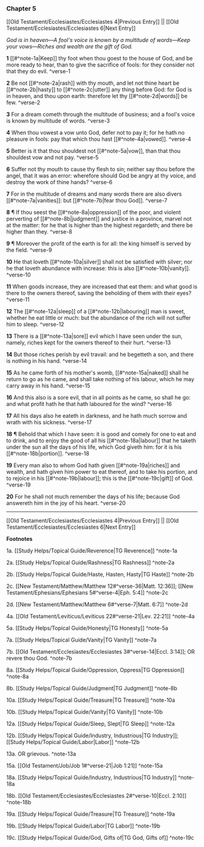 ### Chapter 5

[[Old Testament/Ecclesiastes/Ecclesiastes 4|Previous Entry]]  ||  [[Old Testament/Ecclesiastes/Ecclesiastes 6|Next Entry]]

*God is in heaven—A fool's voice is known by a multitude of words—Keep your vows—Riches and wealth are the gift of God.*

**1**  [[#^note-1a|Keep]] thy foot when thou goest to the house of God, and be more ready to hear, than to give the sacrifice of fools: for they consider not that they do evil. ^verse-1

**2**  Be not [[#^note-2a|rash]] with thy mouth, and let not thine heart be [[#^note-2b|hasty]] to [[#^note-2c|utter]] any thing before God: for God is in heaven, and thou upon earth: therefore let thy [[#^note-2d|words]] be few. ^verse-2

**3**  For a dream cometh through the multitude of business; and a fool's voice is known by multitude of words. ^verse-3

**4**  When thou vowest a vow unto God, defer not to pay it; for he hath no pleasure in fools: pay that which thou hast [[#^note-4a|vowed]]. ^verse-4

**5**  Better is it that thou shouldest not [[#^note-5a|vow]], than that thou shouldest vow and not pay. ^verse-5

**6**  Suffer not thy mouth to cause thy flesh to sin; neither say thou before the angel, that it was an error: wherefore should God be angry at thy voice, and destroy the work of thine hands? ^verse-6

**7**  For in the multitude of dreams and many words there are also divers [[#^note-7a|vanities]]: but [[#^note-7b|fear thou God]]. ^verse-7

**8**  ¶ If thou seest the [[#^note-8a|oppression]] of the poor, and violent perverting of [[#^note-8b|judgment]] and justice in a province, marvel not at the matter: for he that is higher than the highest regardeth; and there be higher than they. ^verse-8

**9**  ¶ Moreover the profit of the earth is for all: the king himself is served by the field. ^verse-9

**10**  He that loveth [[#^note-10a|silver]] shall not be satisfied with silver; nor he that loveth abundance with increase: this is also [[#^note-10b|vanity]]. ^verse-10

**11**  When goods increase, they are increased that eat them: and what good is there to the owners thereof, saving the beholding of them with their eyes? ^verse-11

**12**  The [[#^note-12a|sleep]] of a [[#^note-12b|labouring]] man is sweet, whether he eat little or much: but the abundance of the rich will not suffer him to sleep. ^verse-12

**13**  There is a [[#^note-13a|sore]] evil which I have seen under the sun, namely, riches kept for the owners thereof to their hurt. ^verse-13

**14**  But those riches perish by evil travail: and he begetteth a son, and there is nothing in his hand. ^verse-14

**15**  As he came forth of his mother's womb, [[#^note-15a|naked]] shall he return to go as he came, and shall take nothing of his labour, which he may carry away in his hand. ^verse-15

**16**  And this also is a sore evil, that in all points as he came, so shall he go: and what profit hath he that hath laboured for the wind? ^verse-16

**17**  All his days also he eateth in darkness, and he hath much sorrow and wrath with his sickness. ^verse-17

**18**  ¶ Behold that which I have seen: it is good and comely for one to eat and to drink, and to enjoy the good of all his [[#^note-18a|labour]] that he taketh under the sun all the days of his life, which God giveth him: for it is his [[#^note-18b|portion]]. ^verse-18

**19**  Every man also to whom God hath given [[#^note-19a|riches]] and wealth, and hath given him power to eat thereof, and to take his portion, and to rejoice in his [[#^note-19b|labour]]; this is the [[#^note-19c|gift]] of God. ^verse-19

**20**  For he shall not much remember the days of his life; because God answereth him in the joy of his heart. ^verse-20


---
[[Old Testament/Ecclesiastes/Ecclesiastes 4|Previous Entry]]  ||  [[Old Testament/Ecclesiastes/Ecclesiastes 6|Next Entry]]


**Footnotes**


1a. [[Study Helps/Topical Guide/Reverence|TG Reverence]] ^note-1a

2a. [[Study Helps/Topical Guide/Rashness|TG Rashness]] ^note-2a

2b. [[Study Helps/Topical Guide/Haste, Hasten, Hasty|TG Haste]] ^note-2b

2c. [[New Testament/Matthew/Matthew 12#^verse-36|Matt. 12:36]]; [[New Testament/Ephesians/Ephesians 5#^verse-4|Eph. 5:4]] ^note-2c

2d. [[New Testament/Matthew/Matthew 6#^verse-7|Matt. 6:7]] ^note-2d

4a. [[Old Testament/Leviticus/Leviticus 22#^verse-21|Lev. 22:21]] ^note-4a

5a. [[Study Helps/Topical Guide/Honesty|TG Honesty]] ^note-5a

7a. [[Study Helps/Topical Guide/Vanity|TG Vanity]] ^note-7a

7b. [[Old Testament/Ecclesiastes/Ecclesiastes 3#^verse-14|Eccl. 3:14]]; OR revere thou God.  ^note-7b

8a. [[Study Helps/Topical Guide/Oppression, Oppress|TG Oppression]] ^note-8a

8b. [[Study Helps/Topical Guide/Judgment|TG Judgment]] ^note-8b

10a. [[Study Helps/Topical Guide/Treasure|TG Treasure]] ^note-10a

10b. [[Study Helps/Topical Guide/Vanity|TG Vanity]] ^note-10b

12a. [[Study Helps/Topical Guide/Sleep, Slept|TG Sleep]] ^note-12a

12b. [[Study Helps/Topical Guide/Industry, Industrious|TG Industry]]; [[Study Helps/Topical Guide/Labor|Labor]] ^note-12b

13a. OR grievous. ^note-13a

15a. [[Old Testament/Job/Job 1#^verse-21|Job 1:21]] ^note-15a

18a. [[Study Helps/Topical Guide/Industry, Industrious|TG Industry]] ^note-18a

18b. [[Old Testament/Ecclesiastes/Ecclesiastes 2#^verse-10|Eccl. 2:10]] ^note-18b

19a. [[Study Helps/Topical Guide/Treasure|TG Treasure]] ^note-19a

19b. [[Study Helps/Topical Guide/Labor|TG Labor]] ^note-19b

19c. [[Study Helps/Topical Guide/God, Gifts of|TG God, Gifts of]] ^note-19c